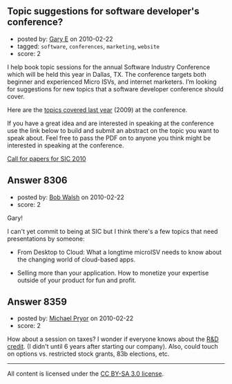 ## Topic suggestions for software developer's conference?

- posted by: [Gary E](https://stackexchange.com/users/-1/2587-gary-e) on 2010-02-22
- tagged: `software`, `conferences`, `marketing`, `website`
- score: 2

I help book topic sessions for the annual Software Industry Conference which will be held this year in Dallas, TX. The conference targets both beginner and experienced Micro ISVs, and internet marketers. I’m looking for suggestions for new topics that a software developer conference should cover. 

Here are the [topics covered last year][1] (2009) at the conference.

If you have a great idea and are interested in speaking at the conference use the link below to build and submit an abstract on the topic you want to speak about. Feel free to pass the PDF on to anyone you think might be interested in speaking at the conference.

[Call for papers for SIC 2010][2]


  [1]: http://sic.org/schedule.asp
  [2]: http://sic.org/files/SIC-2010-Call_for_Papers.pdf


## Answer 8306

- posted by: [Bob Walsh](https://stackexchange.com/users/-1/346-bob-walsh) on 2010-02-22
- score: 2

Gary!

I can't yet commit to being at SIC but I think there's a few topics that need presentations by someone:

- From Desktop to Cloud: What a longtime microISV needs to know about the changing world of cloud-based apps.

- Selling more than your application. How to monetize your expertise outside of your product for fun and profit.


## Answer 8359

- posted by: [Michael Pryor](https://stackexchange.com/users/-1/130-michael-pryor) on 2010-02-22
- score: 2

<p>How about a session on taxes?  I wonder if everyone knows about the <a href="http://www.themoneyalert.com/RandDTaxCredit.html" rel="nofollow">R&amp;D credit</a>. (I didn't until 6 years after starting our company).  Also, could touch on options vs. restricted stock grants, 83b elections, etc.</p>




---

All content is licensed under the [CC BY-SA 3.0 license](https://creativecommons.org/licenses/by-sa/3.0/).
